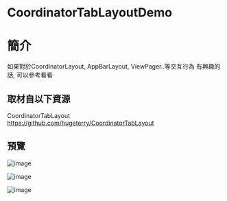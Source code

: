 # CoordinatorTabLayoutDemo

簡介
==================================
如果對於CoordinatorLayout, AppBarLayout, ViewPager..等交互行為 有興趣的話, 可以參考看看                                   

取材自以下資源
--------
CoordinatorTabLayout                                   
https://github.com/hugeterry/CoordinatorTabLayout                                   
                              
預覽
--------
![image](https://i.imgur.com/4rWbmRP.png)                                      

![image](https://i.imgur.com/1XrbgR4.png)                                      

![image](https://i.imgur.com/cTM1Li5.png) 
